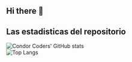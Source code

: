 ## Hi there 👋

## Las estadisticas del repositorio
![Condor Coders' GitHub stats](https://github-readme-stats.vercel.app/api?username=Th3Julius&include_all_commits=true&count_private=true&show_icons=true&&theme=dark)  
![Top Langs](https://github-readme-stats.vercel.app/api/top-langs/?username=Th3Julius&layout=compact&theme=dark)
